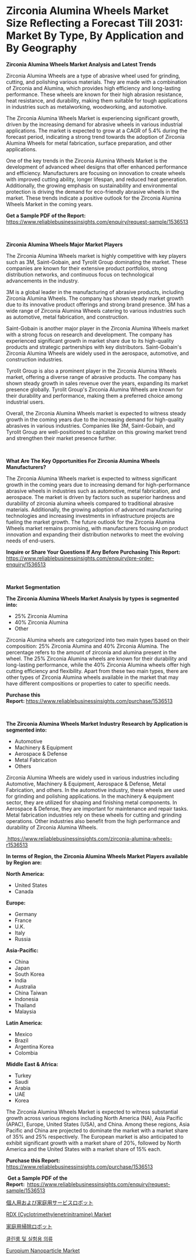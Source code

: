 <p><h1>Zirconia Alumina Wheels Market Size Reflecting a Forecast Till 2031: Market By Type, By Application and By Geography</h1></p><p><strong>Zirconia Alumina Wheels Market Analysis and Latest Trends</strong></p>
<p><p>Zirconia Alumina Wheels are a type of abrasive wheel used for grinding, cutting, and polishing various materials. They are made with a combination of Zirconia and Alumina, which provides high efficiency and long-lasting performance. These wheels are known for their high abrasion resistance, heat resistance, and durability, making them suitable for tough applications in industries such as metalworking, woodworking, and automotive.</p><p>The Zirconia Alumina Wheels Market is experiencing significant growth, driven by the increasing demand for abrasive wheels in various industrial applications. The market is expected to grow at a CAGR of 5.4% during the forecast period, indicating a strong trend towards the adoption of Zirconia Alumina Wheels for metal fabrication, surface preparation, and other applications.</p><p>One of the key trends in the Zirconia Alumina Wheels Market is the development of advanced wheel designs that offer enhanced performance and efficiency. Manufacturers are focusing on innovation to create wheels with improved cutting ability, longer lifespan, and reduced heat generation. Additionally, the growing emphasis on sustainability and environmental protection is driving the demand for eco-friendly abrasive wheels in the market. These trends indicate a positive outlook for the Zirconia Alumina Wheels Market in the coming years.</p></p>
<p><strong>Get a Sample PDF of the Report:&nbsp;</strong> <a href="https://www.reliablebusinessinsights.com/enquiry/request-sample/1536513">https://www.reliablebusinessinsights.com/enquiry/request-sample/1536513</a></p>
<p>&nbsp;</p>
<p><strong>Zirconia Alumina Wheels Major Market Players</strong></p>
<p><p>The Zirconia Alumina Wheels market is highly competitive with key players such as 3M, Saint-Gobain, and Tyrolit Group dominating the market. These companies are known for their extensive product portfolios, strong distribution networks, and continuous focus on technological advancements in the industry. </p><p>3M is a global leader in the manufacturing of abrasive products, including Zirconia Alumina Wheels. The company has shown steady market growth due to its innovative product offerings and strong brand presence. 3M has a wide range of Zirconia Alumina Wheels catering to various industries such as automotive, metal fabrication, and construction.</p><p>Saint-Gobain is another major player in the Zirconia Alumina Wheels market with a strong focus on research and development. The company has experienced significant growth in market share due to its high-quality products and strategic partnerships with key distributors. Saint-Gobain's Zirconia Alumina Wheels are widely used in the aerospace, automotive, and construction industries.</p><p>Tyrolit Group is also a prominent player in the Zirconia Alumina Wheels market, offering a diverse range of abrasive products. The company has shown steady growth in sales revenue over the years, expanding its market presence globally. Tyrolit Group's Zirconia Alumina Wheels are known for their durability and performance, making them a preferred choice among industrial users.</p><p>Overall, the Zirconia Alumina Wheels market is expected to witness steady growth in the coming years due to the increasing demand for high-quality abrasives in various industries. Companies like 3M, Saint-Gobain, and Tyrolit Group are well-positioned to capitalize on this growing market trend and strengthen their market presence further.</p></p>
<p>&nbsp;</p>
<p><strong>What Are The Key Opportunities For Zirconia Alumina Wheels Manufacturers?</strong></p>
<p><p>The Zirconia Alumina Wheels market is expected to witness significant growth in the coming years due to increasing demand for high-performance abrasive wheels in industries such as automotive, metal fabrication, and aerospace. The market is driven by factors such as superior hardness and durability of zirconia alumina wheels compared to traditional abrasive materials. Additionally, the growing adoption of advanced manufacturing technologies and increasing investments in infrastructure projects are fueling the market growth. The future outlook for the Zirconia Alumina Wheels market remains promising, with manufacturers focusing on product innovation and expanding their distribution networks to meet the evolving needs of end-users.</p></p>
<p><strong>Inquire or Share Your Questions If Any Before Purchasing This Report:</strong> <a href="https://www.reliablebusinessinsights.com/enquiry/pre-order-enquiry/1536513">https://www.reliablebusinessinsights.com/enquiry/pre-order-enquiry/1536513</a></p>
<p>&nbsp;</p>
<p><strong>Market Segmentation</strong></p>
<p><strong>The Zirconia Alumina Wheels Market Analysis by types is segmented into:</strong></p>
<p><ul><li>25% Zirconia Alumina</li><li>40% Zirconia Alumina</li><li>Other</li></ul></p>
<p><p>Zirconia Alumina wheels are categorized into two main types based on their composition: 25% Zirconia Alumina and 40% Zirconia Alumina. The percentage refers to the amount of zirconia and alumina present in the wheel. The 25% Zirconia Alumina wheels are known for their durability and long-lasting performance, while the 40% Zirconia Alumina wheels offer high cutting efficiency and flexibility. Apart from these two main types, there are other types of Zirconia Alumina wheels available in the market that may have different compositions or properties to cater to specific needs.</p></p>
<p><strong>Purchase this Report:&nbsp;</strong><a href="https://www.reliablebusinessinsights.com/purchase/1536513">https://www.reliablebusinessinsights.com/purchase/1536513</a></p>
<p>&nbsp;</p>
<p><strong>The Zirconia Alumina Wheels Market Industry Research by Application is segmented into:</strong></p>
<p><ul><li>Automotive</li><li>Machinery & Equipment</li><li>Aerospace & Defense</li><li>Metal Fabrication</li><li>Others</li></ul></p>
<p><p>Zirconia Alumina Wheels are widely used in various industries including Automotive, Machinery & Equipment, Aerospace & Defense, Metal Fabrication, and others. In the automotive industry, these wheels are used for grinding and polishing applications. In the machinery & equipment sector, they are utilized for shaping and finishing metal components. In Aerospace & Defense, they are important for maintenance and repair tasks. Metal fabrication industries rely on these wheels for cutting and grinding operations. Other industries also benefit from the high performance and durability of Zirconia Alumina Wheels.</p></p>
<p><a href="https://www.reliablebusinessinsights.com/zirconia-alumina-wheels-r1536513">&nbsp;https://www.reliablebusinessinsights.com/zirconia-alumina-wheels-r1536513</a></p>
<p><strong>In terms of Region, the Zirconia Alumina Wheels Market Players available by Region are:</strong></p>
<p>
    <p> <strong> North America: </strong>
        <ul>
            <li>United States</li>
            <li>Canada</li>
        </ul>
        </p> 
    <p> <strong> Europe: </strong>
        <ul>
            <li>Germany</li>
            <li>France</li>
            <li>U.K.</li>
            <li>Italy</li>
            <li>Russia</li>
        </ul>
        </p> 
    <p> <strong> Asia-Pacific: </strong>
        <ul>
            <li>China</li>
            <li>Japan</li>
            <li>South Korea</li>
            <li>India</li>
            <li>Australia</li>
            <li>China Taiwan</li>
            <li>Indonesia</li>
            <li>Thailand</li>
            <li>Malaysia</li>
        </ul>
        </p> 
    <p> <strong> Latin America: </strong>
        <ul>
            <li>Mexico</li>
            <li>Brazil</li>
            <li>Argentina Korea</li>
            <li>Colombia</li>
        </ul>
        </p> 
    <p> <strong> Middle East & Africa: </strong>
        <ul>
            <li>Turkey</li>
            <li>Saudi</li>
            <li>Arabia</li>
            <li>UAE</li>
            <li>Korea</li>
        </ul>
    </p>
    </p>
<p><p>The Zirconia Alumina Wheels Market is expected to witness substantial growth across various regions including North America (NA), Asia Pacific (APAC), Europe, United States (USA), and China. Among these regions, Asia Pacific and China are projected to dominate the market with a market share of 35% and 25% respectively. The European market is also anticipated to exhibit significant growth with a market share of 20%, followed by North America and the United States with a market share of 15% each.</p></p>
<p><strong>Purchase this Report: </strong><a href="https://www.reliablebusinessinsights.com/purchase/1536513">https://www.reliablebusinessinsights.com/purchase/1536513</a></p>
<p>&nbsp;<strong>Get a Sample PDF of the Report:&nbsp;&nbsp;</strong><a href="https://www.reliablebusinessinsights.com/enquiry/request-sample/1536513">https://www.reliablebusinessinsights.com/enquiry/request-sample/1536513</a></p>
<p><strong></strong></p>
<p><p><a href="https://github.com/tanyaali3/Market-Research-Report-List-1/blob/main/6963103136847.md">個人用および家庭用サービスロボット</a></p><p><a href="https://github.com/joannagoyvaerts/Market-Research-Report-List-3/blob/main/rdx-cyclotrimethylenetrinitramine-market.md">RDX (Cyclotrimethylenetrinitramine) Market</a></p><p><a href="https://github.com/reliezer65/Market-Research-Report-List-1/blob/main/7541035136846.md">家庭用掃除ロボット</a></p><p><a href="https://github.com/msujons1512/Market-Research-Report-List-1/blob/main/2785561142367.md">클린룸 및 실험용 의류</a></p><p><a href="https://github.com/lubmix/Market-Research-Report-List-3/blob/main/europium-nanoparticle-market.md">Europium Nanoparticle Market</a></p></p>